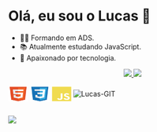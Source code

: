 ##
#  Olá, eu sou o Lucas 👋

- 👨‍💻 Formando em ADS.
- 📚 Atualmente estudando JavaScript.
- 🤍 Apaixonado por tecnologia.

<div align="center">
  <a href="https://github.com/LucassPimentel">
  <img height="180em" src="https://github-readme-stats.vercel.app/api?username=LucassPimentel&show_icons=true&theme=cobalt&include_all_commits=true&count_private=true"/>
  <img height="180em" src="https://github-readme-stats.vercel.app/api/top-langs/?username=LucassPimentel&layout=compact&langs_count=7&theme=cobalt"/>
</div>
  
  <div style= "display: inline-block"><br>
      <img align="center" alt="Lucas-HTML" height="30" width="40" src="https://raw.githubusercontent.com/devicons/devicon/master/icons/html5/html5-original.svg">
      <img align="center" alt="Lucas-CSS" height="30" width="40" src="https://raw.githubusercontent.com/devicons/devicon/master/icons/css3/css3-original.svg">
      <img align="center" alt="Lucas-Js" height="30" width="40" src="https://raw.githubusercontent.com/devicons/devicon/master/icons/javascript/javascript-plain.svg">
      <img align="center" alt="Lucas-GIT" height="30" width="40" src="https://cdn.jsdelivr.net/gh/devicons/devicon/icons/git/git-original.svg" />


  </div>

  ##
  
  <div>
     <a href="https://www.linkedin.com/in/lucas-pimentel-0b7492222/" target="_blank"><img src="https://img.shields.io/badge/-LinkedIn-%230077B5?style=for-the-badge&logo=linkedin&logoColor=white" target="_blank"></a> 
    

  </div>
